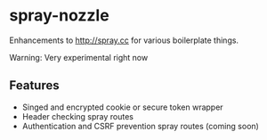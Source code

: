 spray-nozzle
===============

Enhancements to http://spray.cc for various boilerplate things.

Warning: Very experimental right now

## Features ##

* Singed and encrypted cookie or secure token wrapper
* Header checking spray routes
* Authentication and CSRF prevention spray routes (coming soon)

